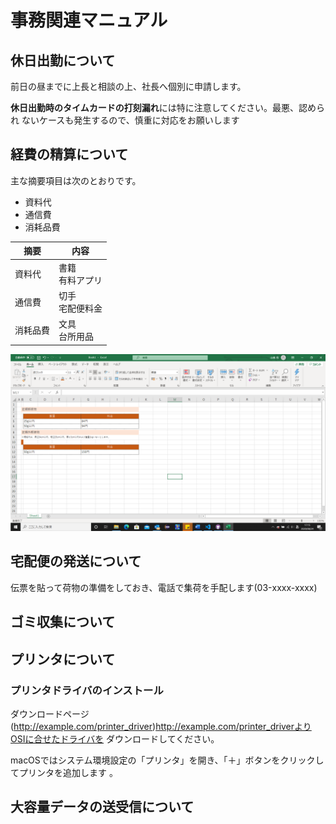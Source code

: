 # 事務関連マニュアル
## 休日出勤について
前日の昼までに上長と相談の上、社長へ個別に申請します。

**休日出勤時のタイムカードの打刻漏れ**には特に注意してください。最悪、認められ
ないケースも発生するので、慎重に対応をお願いします
## 経費の精算について
主な摘要項目は次のとおりです。
- 資料代
- 通信費
- 消耗品費

|摘要 |内容
|--|--
|資料代  |書籍<br>有料アプリ
|通信費  |切手<br>宅配便料金
|消耗品費|文具<br>台所用品
![切手代](img/one_price.png)
## 宅配便の発送について
伝票を貼って荷物の準備をしておき、電話で集荷を手配します(03-xxxx-xxxx)  

## ゴミ収集について
## プリンタについて
### プリンタドライバのインストール
ダウンロードページ(http://example.com/printer_driver)http://example.com/printer_driverよりOSIに合せたドライバを
ダウンロードしてください。

macOSではシステム環境設定の「プリンタ」を開き、「＋」ボタンをクリックしてプリンタを追加します
。

## 大容量データの送受信について
